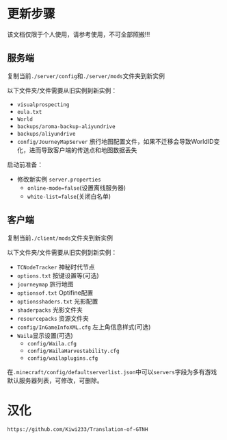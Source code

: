 # 更新步骤

该文档仅限于个人使用，请参考使用，不可全部照搬!!!

## 服务端

复制当前`./server/config`和`./server/mods`文件夹到新实例

以下文件夹/文件需要从旧实例到新实例：

 - `visualprospecting`
 - `eula.txt`
 - `World`
 - `backups/aroma-backup-aliyundrive`
 - `backups/aliyundrive`
 - `config/JourneyMapServer` 旅行地图配置文件，如果不迁移会导致WorldID变化，进而导致客户端的传送点和地图数据丢失

启动前准备：
 - 修改新实例 `server.properties`
   - `online-mode=false`(设置离线服务器)
   - `white-list=false`(关闭白名单)

## 客户端

复制当前`./client/mods`文件夹到新实例

以下文件夹/文件需要从旧实例到新实例：

  -  `TCNodeTracker` 神秘时代节点
  -  `options.txt`  按键设置等(可选)
  -  `journeymap` 旅行地图
  -  `optionsof.txt` Optifine配置
  -  `optionsshaders.txt` 光影配置
  -  `shaderpacks` 光影文件夹
  -  `resourcepacks` 资源文件夹
  -  `config/InGameInfoXML.cfg` 左上角信息样式(可选)
  -  `Waila`显示设置(可选)
     -  `config/Waila.cfg`
     -  `config/WailaHarvestability.cfg`
     -  `config/wailaplugins.cfg`

在`.minecraft/config/defaultserverlist.json`中可以`servers`字段为多有游戏默认服务器列表，可修改，可删除。

# 汉化

`https://github.com/Kiwi233/Translation-of-GTNH`
